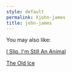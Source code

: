 ```yaml
---
style: default
permalink: Xjohn-james
title: john-james
---
```

You may also like:

[I Slip, I'm Still An Animal](http://scp-wiki.net/i-slip-i-m-still-an-animal)

[The Old Ice](http://scp-wiki.net/the-old-ice)
